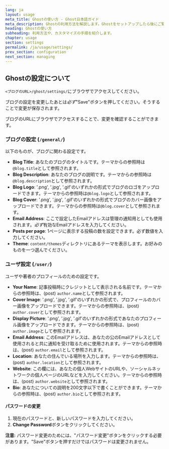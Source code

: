 ```yaml
---
lang: ja
layout: usage
meta_title: Ghostの使い方 - Ghost日本語ガイド
meta_description: Ghostの利用方法を解説します。Ghostをセットアップしたら後にご覧ください。
heading: Ghostの使い方
subheading: 利用方法や、カスタマイズの手順を紹介します。
chapter: usage
section: settings
permalink: /ja/usage/settings/
prev_section: configuration
next_section: managing
---
```


##  Ghostの設定について <a id="settings"></a>

<code class="path">&lt;ブログのURL&gt;/ghost/settings/</code>にブラウザでアクセスしてください。

ブログの設定を変更したあとは*必ず*"Save"ボタンを押してください。そうすることで変更が保存されます。

ブログのURLにブラウザでアクセスすることで、変更を確認することができます。

### ブログの設定 (<code class="path">/general/</code>)

以下のものが、ブログに関わる設定です。

*   **Blog Title**: あなたのブログのタイトルです。テーマからの参照時は`@blog.title`として参照されます。
*   **Blog Description**: あなたのブログの説明です。テーマからの参照時は`@blog.description`として参照されます。
*   **Blog Logo**: '.png', '.jpg', '.gif'のいずれかの形式でブログのロゴをアップロードできます。テーマからの参照時は`@blog.logo`として参照されます。
*   **Blog Cover**: '.png', '.jpg', '.gif'のいずれかの形式でブログのカバー画像をアップロードできます。テーマからの参照時は`@blog.cover`として参照されます。
*   **Email Address**: ここで設定したEmailアドレスは管理の通知用としても使用されます。*必ず*有効なEmailアドレスを入力してください。
*   **Posts per page**: 1ページに表示する投稿の数を設定できます。必ず数値を入力してください。
*   **Theme**: <code class="path">content/themes</code>ディレクトリにあるテーマを表示します。お好みのものを一つ選んでください。

### ユーザ設定 (<code class="path">/user/</code>)

ユーザや著者のプロフィールのための設定です。

*   **Your Name**: 記事投稿時にクレジットとして表示される名前です。テーマからの参照時は、(post) `author.name`として参照されます。
*   **Cover Image**: '.png', '.jpg', '.gif'のいずれかの形式で、プロフィールのカバー画像をアップロードできます。テーマからの参照時は、(post) `author.cover`として参照されます。
*   **Display Picture**: '.png', '.jpg', '.gif'のいずれかの形式であなたのプロフィール画像をアップロードできます。テーマからの参照時は、(post) `author.image`として参照されます。
*   **Email Address**: このEmailアドレスは、あなたの公のEmailアドレスとして使用されると共に通知を受け取るために使用されます。テーマからの参照時は、(post) `author.email`として参照されます。
*   **Location**: あなたの住んでいる場所を入力します。テーマからの参照時は、(post) `author.location`として参照されます。
*   **Website**: この欄には、あなたの個人WebサイトのURLや、ソーシャルネットワークの個人ページのURLなどを入力してください。テーマからの参照時は、(post) `author.website`として参照されます。
*   **Bio**: あなたについての説明を200文字以下で書くことができます。テーマからの参照時は、(post) `author.bio`として参照されます。

#### パスワードの変更

1.  現在のパスワードと、新しいパスワードを入力してください。
2.  **Change Password**ボタンをクリックしてください。
<p class="note">
    <strong>注意:</strong> パスワード変更のためには、"パスワード変更"ボタンをクリックする必要があります。"Save"ボタンを押すだけではパスワードは変更されません。
</p>

